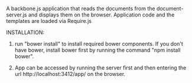 A backbone.js application that reads the documents from the document-server.js and displays them on the browser. Application code and the templates are loaded via Require.js

INSTALLATION:

1. run "bower install" to install required bower components. If you don't have bower, install bower first by running the command "npm install bower".

2. App can be accessed by running the server first and then entering the url http://localhost:3412/app/ on the browser.
